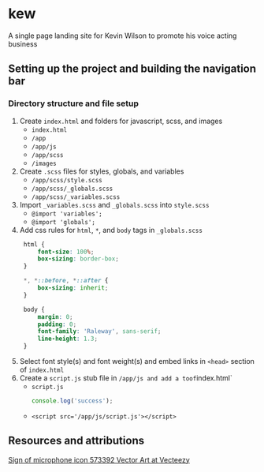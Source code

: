 # kew
A single page landing site for Kevin Wilson to promote his voice acting business

## Setting up the project and building the navigation bar
### Directory structure and file setup
1. Create `index.html` and folders for javascript, scss, and images
   - `index.html`
   - `/app`
   - `/app/js`
   - `/app/scss`
   - `/images`
2. Create `.scss` files for styles, globals, and variables
   - `/app/scss/style.scss`
   - `/app/scss/_globals.scss`
   - `/app/scss/_variables.scss`
3. Import `_variables.scss` and `_globals.scss` into `style.scss`
   - `@import 'variables';`
   - `@import 'globals';`
4. Add css rules for `html`, `*`, and `body` tags in `_globals.scss`
   ```scss
    html {
        font-size: 100%;
        box-sizing: border-box;
    }

    *, *::before, *::after {
        box-sizing: inherit;
    }

    body {
        margin: 0;
        padding: 0;
        font-family: 'Raleway', sans-serif;
        line-height: 1.3;
    }
    ```
5. Select font style(s) and font weight(s) and embed links in `<head>` section of `index.html`
6. Create a `script.js` stub file in `/app/js and add a `<script></script>` to `<body>` of `index.html`
   - `script.js`
        ```js
        console.log('success');
        ```
   - `<script src='/app/js/script.js'></script>`


## Resources and attributions
[Sign of microphone icon 573392 Vector Art at Vecteezy](https://www.vecteezy.com/free-vector/podcast-mic)  